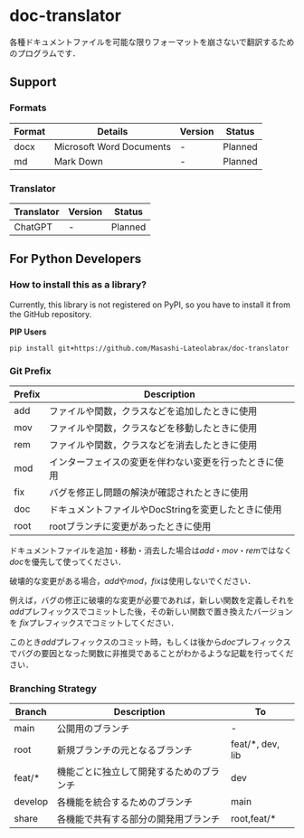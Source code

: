 # doc-translator

各種ドキュメントファイルを可能な限りフォーマットを崩さないで翻訳するためのプログラムです．

## Support

### Formats

| Format | Details                  | Version | Status  |
|--------|--------------------------|---------|---------|
| docx   | Microsoft Word Documents | -       | Planned |
| md     | Mark Down                | -       | Planned |

### Translator

| Translator | Version | Status  |
|------------|---------|---------|
| ChatGPT    | -       | Planned |

## For Python Developers

### How to install this as a library?

Currently, this library is not registered on PyPI, so you have to install it from the GitHub repository.

**PIP Users**

```commandline
pip install git+https://github.com/Masashi-Lateolabrax/doc-translator
```

### Git Prefix

| Prefix | Description                    |
|--------|--------------------------------|
| add    | ファイルや関数，クラスなどを追加したときに使用        |
| mov    | ファイルや関数，クラスなどを移動したときに使用        |
| rem    | ファイルや関数，クラスなどを消去したときに使用        |
| mod    | インターフェイスの変更を伴わない変更を行ったときに使用    |
| fix    | バグを修正し問題の解決が確認されたときに使用         |
| doc    | ドキュメントファイルやDocStringを変更したときに使用 |
| root   | rootブランチに変更があったときに使用           |

ドキュメントファイルを追加・移動・消去した場合は*add*・*mov*・*rem*ではなく*doc*を優先して使ってください．

破壊的な変更がある場合，*add*や*mod*，*fix*は使用しないでください．

例えば，バグの修正に破壊的な変更が必要であれば，新しい関数を定義しそれを*add*プレフィックスでコミットした後，その新しい関数で置き換えたバージョンを
*fix*プレフィックスでコミットしてください．

このとき*add*プレフィックスのコミット時，もしくは後から*doc*プレフィックスでバグの要因となった関数に非推奨であることがわかるような記載を行ってください．

### Branching Strategy

| Branch  | Description          | To               |
|---------|----------------------|------------------|
| main    | 公開用のブランチ             | -                |
| root    | 新規ブランチの元となるブランチ      | feat/*, dev, lib |
| feat/*  | 機能ごとに独立して開発するためのブランチ | dev              |
| develop | 各機能を統合するためのブランチ      | main             |
| share   | 各機能で共有する部分の開発用ブランチ   | root,feat/*      |